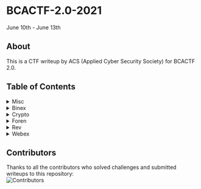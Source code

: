# BCACTF-2.0-2021
June 10th - June 13th

## About
This is a CTF writeup by ACS (Applied Cyber Security Society) for BCACTF 2.0.

## Table of Contents

<details>
<summary>Misc</summary>

|Question|Points|
|-|-|

</details>
<details>
<summary>Binex</summary>

|Question|Points|
|-|-|

</details>
<details>
<summary>Crypto</summary>

|Question|Points|
|-|-|
|[Little e](./Crypto/Little%20e.md)|100|

</details>
<details>
<summary>Foren</summary>

|Question|Points|
|-|-|
|[Infinite Zip](./Foren/Infinite%20Zip.md)|75|
|[Zstegosaurus](./Foren/Zstegosaurus.md)|75|
|[Gerald's New Job](./Foren/Gerald's%20New%20Job.md)|100|

</details>
<details>
<summary>Rev</summary>

|Question|Points|
|-|-|

</details>
<details>
<summary>Webex</summary>

|Question|Points|
|-|-|
|[Home Automation](Web/Home%20Automation.md)|75|
|[Wasm Protected Site 1](./Web/Wasm%20Protected%20Site%201.md)|100|
|[Agent Gerald](./Web/Agent%20Gerald.md)|125|

</details>

## Contributors
Thanks to all the contributors who solved challenges and submitted writeups to this repository:  
![Contributors](https://contrib.rocks/image?repo=AppliedCyberCTF/BCACTF-2.0-2021)
